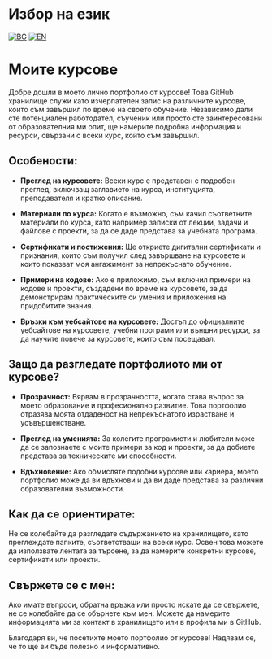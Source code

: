 # Избор на език

[![BG](https://img.shields.io/badge/LANG-BG-red.svg)](https://github.com/Ivan-Plamenov/MyCourses/blob/main/README.bg.md)
[![EN](https://img.shields.io/badge/LANG-EN-blue.svg)](https://github.com/Ivan-Plamenov/MyCourses/blob/main/README.md)

# Моите курсове

Добре дошли в моето лично портфолио от курсове! Това GitHub хранилище служи като изчерпателен запис на различните курсове, които съм завършил по време на своето обучение. Независимо дали сте потенциален 
работодател, съученик или просто сте заинтересовани от образователния ми опит, ще намерите подробна информация и ресурси, свързани с всеки курс, който съм завършил.

## Особености:

- **Преглед на курсовете:** Всеки курс е представен с подробен преглед, включващ заглавието на курса, институцията, преподавателя и кратко описание.

- **Материали по курса:** Когато е възможно, съм качил съответните материали по курса, като например записки от лекции, задачи и файлове с проекти, за да се даде представа за учебната програма.

- **Сертификати и постижения:** Ще откриете дигитални сертификати и признания, които съм получил след завършване на курсовете и които показват моя ангажимент за непрекъснато обучение.

- **Примери на кодове:** Ако е приложимо, съм включил примери на кодове и проекти, създадени по време на курсовете, за да демонстрирам практическите си умения и приложения на придобитите знания.

- **Връзки към уебсайтове на курсовете:** Достъп до официалните уебсайтове на курсовете, учебни програми или външни ресурси, за да научите повече за курсовете, които съм посещавал.

## Защо да разгледате портфолиото ми от курсове?

- **Прозрачност:** Вярвам в прозрачността, когато става въпрос за моето образование и професионално развитие. Това портфолио отразява моята отдаденост на непрекъснатото израстване и усъвършенстване.

- **Преглед на уменията:** За колегите програмисти и любители може да се запознаете с моите примери за код и проекти, за да добиете представа за техническите ми способности.

- **Вдъхновение:** Ако обмисляте подобни курсове или кариера, моето портфолио може да ви вдъхнови и да ви даде представа за различни образователни възможности.

## Как да се ориентирате:

Не се колебайте да разгледате съдържанието на хранилището, като преглеждате папките, съответстващи на всеки курс. Освен това можете да използвате лентата за търсене, за да намерите конкретни курсове,
сертификати или проекти.

## Свържете се с мен:

Ако имате въпроси, обратна връзка или просто искате да се свържете, не се колебайте да се обърнете към мен. Можете да намерите информацията ми за контакт в хранилището или в профила ми в GitHub.

Благодаря ви, че посетихте моето портфолио от курсове! Надявам се, че то ще ви бъде полезно и информативно.
